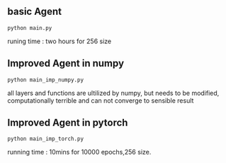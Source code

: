## basic Agent
`python main.py`

runing time : two hours for 256 size

## Improved Agent in numpy
`python main_imp_numpy.py`

all layers and functions are ultilized by numpy, but needs to be modified, computationally terrible and can not converge to sensible result

## Improved Agent in pytorch
`python main_imp_torch.py`

running time : 10mins for 10000 epochs,256 size.